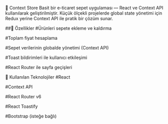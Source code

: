 🛒 Context Store
Basit bir e-ticaret sepet uygulaması — React ve Context API kullanılarak geliştirilmiştir.
Küçük ölçekli projelerde global state yönetimi için Redux yerine Context API ile pratik bir çözüm sunar.

##🚀 Özellikler
#Ürünleri sepete ekleme ve kaldırma

#Toplam fiyat hesaplama

#Sepet verilerinin globalde yönetimi (Context API)

#Toast bildirimleri ile kullanıcı etkileşimi

#React Router ile sayfa geçişleri

🧰 Kullanılan Teknolojiler
#React

#Context API

#React Router v6

#React Toastify

#Bootstrap (isteğe bağlı)
